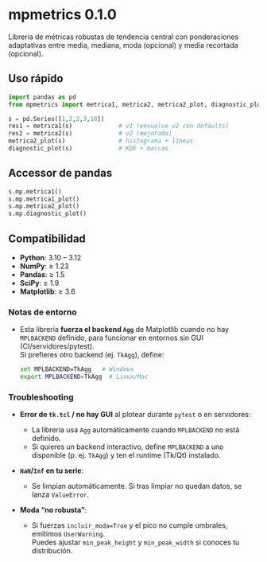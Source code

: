 # mpmetrics 0.1.0

Librería de métricas robustas de tendencia central con ponderaciones adaptativas entre media, mediana, moda (opcional) y media recortada (opcional).


## Uso rápido
```python
import pandas as pd
from mpmetrics import metrica1, metrica2, metrica2_plot, diagnostic_plot

s = pd.Series([1,2,2,3,10])
res1 = metrica1(s)             # v1 (envuelve v2 con defaults)
res2 = metrica2(s)             # v2 (mejorada)
metrica2_plot(s)               # histograma + líneas
diagnostic_plot(s)             # KDE + marcas
```

## Accessor de pandas
```python
s.mp.metrica1()
s.mp.metrica1_plot()
s.mp.metrica2_plot()
s.mp.diagnostic_plot()
```

## Compatibilidad
- **Python**: 3.10 – 3.12  
- **NumPy**: ≥ 1.23  
- **Pandas**: ≥ 1.5  
- **SciPy**: ≥ 1.9  
- **Matplotlib**: ≥ 3.6


### Notas de entorno
- Esta librería **fuerza el backend `Agg`** de Matplotlib cuando no hay `MPLBACKEND` definido, para funcionar en entornos sin GUI (CI/servidores/pytest).  
  Si prefieres otro backend (ej. `TkAgg`), define:
  ```bash
  set MPLBACKEND=TkAgg   # Windows
  export MPLBACKEND=TkAgg  # Linux/Mac


### Troubleshooting

- **Error de `tk.tcl` / no hay GUI** al plotear durante `pytest` o en servidores:
  - La librería usa `Agg` automáticamente cuando `MPLBACKEND` no está definido.
  - Si quieres un backend interactivo, define `MPLBACKEND` a uno disponible (p. ej. `TkAgg`) y ten el runtime (Tk/Qt) instalado.

- **`NaN`/`Inf` en tu serie**:
  - Se limpian automáticamente. Si tras limpiar no quedan datos, se lanza `ValueError`.

- **Moda “no robusta”**:
  - Si fuerzas `incluir_moda=True` y el pico no cumple umbrales, emitimos `UserWarning`.  
    Puedes ajustar `min_peak_height` y `min_peak_width` si conoces tu distribución.